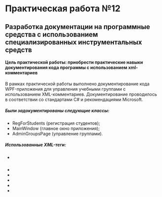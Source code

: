 # Практическая работа №12
## Разработка документации на программные средства с использованием специализированных инструментальных средств
#### Цель практической работы: приобрести практические навыки документирования кода программы с использованием xml-комментариев
В рамках практической работы выполнено документирование кода WPF-приложения для управления учебными группами с использованием XML-комментариев. Документирование проводилось в соответствии со стандартами C# и рекомендациями Microsoft.
##### Были задокументированы следующие классы:
- RegForStudents (регистрация студентов);
- MainWindow (главное окно приложения);
- AdminGroupsPage (управление группами).
##### Использованные XML-теги:
- <summary>
- <remarks>
- <param>
- <returns>
- <exception>
- <example>
